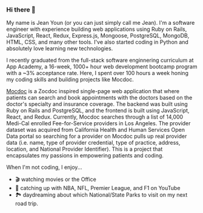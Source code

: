 ### Hi there 👋

My name is Jean Youn (or you can just simply call me Jean). I'm a software engineer with experience building web applications using Ruby on Rails, JavaScript, React, Redux, Express.js, Mongoose, PostgreSQL, MongoDB, HTML, CSS, and many other tools. I've also started coding in Python and absolutely love learning new technologies. 


I recently graduated from the full-stack software enginnering curriculum at App Academy, a 16-week, 1000+ hour web development bootcamp program with a ~3% acceptance rate. Here, I spent over 100 hours a week honing my coding skills and building projects like Mocdoc. 


[Mocdoc](http://mocdoc.herokuapp.com/) is a Zocdoc inspired single-page web application that where patients can search and book appointments with the doctors based on the doctor's specialty and insurance coverage. The backend was built using Ruby on Rails and PostgreSQL, and the frontend is built using JavaScript, React, and Redux.  Currently, Mocdoc searches through a list of 14,000 Medi-Cal enrolled Fee-for-Service  providers in Los Angeles. The provider dataset was acquired from California Health and Human Services Open Data portal so searching for a provider on Mocdoc pulls up real provider data (i.e. name, type of provider credential, type of practice, address, location, and National Provider Identifier). This is a project that encapsulates my passions in empowering patients and coding. 


When I'm not coding, I enjoy... 
- 🎬 watching movies or the Office
- 👀 catching up with NBA, NFL, Premier League, and F1 on YouTube 
- 🏞️ daydreaming about which National/State Parks to visit on my next road trip. 

<!-- Even in my free time, I'm passionate about building good fundamentals, whether that is on the basketball court 🏀 or on VScode 💻 -->

<!--
**jyl625/jyl625** is a ✨ _special_ ✨ repository because its `README.md` (this file) appears on your GitHub profile.

Here are some ideas to get you started:

- 🔭 I’m currently working on ...
- 🌱 I’m currently learning ...
- 👯 I’m looking to collaborate on ...
- 🤔 I’m looking for help with ...
- 💬 Ask me about ...
- 📫 How to reach me: ...
- 😄 Pronouns: ...
- ⚡ Fun fact: ...
-->
